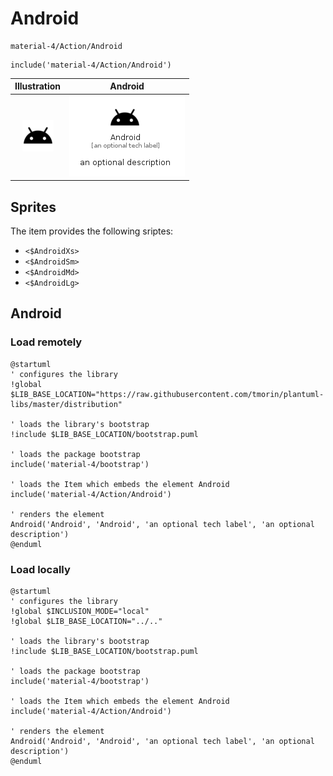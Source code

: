 # Android


```text
material-4/Action/Android
```

```text
include('material-4/Action/Android')
```



| Illustration | Android |
| :---: | :---: |
| ![illustration for Illustration](../../material-4/Action/Android.png) | ![illustration for Android](../../material-4/Action/Android.Local.png) |



## Sprites
The item provides the following sriptes:

- `<$AndroidXs>`
- `<$AndroidSm>`
- `<$AndroidMd>`
- `<$AndroidLg>`





## Android

### Load remotely
```plantuml
@startuml
' configures the library
!global $LIB_BASE_LOCATION="https://raw.githubusercontent.com/tmorin/plantuml-libs/master/distribution"

' loads the library's bootstrap
!include $LIB_BASE_LOCATION/bootstrap.puml

' loads the package bootstrap
include('material-4/bootstrap')

' loads the Item which embeds the element Android
include('material-4/Action/Android')

' renders the element
Android('Android', 'Android', 'an optional tech label', 'an optional description')
@enduml
```

### Load locally
```plantuml
@startuml
' configures the library
!global $INCLUSION_MODE="local"
!global $LIB_BASE_LOCATION="../.."

' loads the library's bootstrap
!include $LIB_BASE_LOCATION/bootstrap.puml

' loads the package bootstrap
include('material-4/bootstrap')

' loads the Item which embeds the element Android
include('material-4/Action/Android')

' renders the element
Android('Android', 'Android', 'an optional tech label', 'an optional description')
@enduml
```

